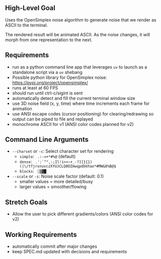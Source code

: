 ## High-Level Goal

Uses the OpenSimplex noise algorithm to generate noise that we render as ASCII to the terminal.

The rendered result will be animated ASCII. As the noise changes, it will morph from one representation to the next.

## Requirements

- run as a python command line app that leverages `uv` to launch as a standalone script via a `uv` shebang
- Possible python library for OpenSimplex noise: https://pypi.org/project/opensimplex/
- runs at least at 60 FPS
- should run until ctrl-c/sigint is sent
- automatically detect and fill the current terminal window size
- use 3D noise field (x, y, time) where time increments each frame for animation
- use ANSI escape codes (cursor positioning) for clearing/redrawing so output can be piped to file and replayed
- monochrome ASCII for v1 (ANSI color codes planned for v2)

## Command Line Arguments

- `--charset` or `-c`: Select character set for rendering
  - `simple`: ` .:-=+*#%@` (default)
  - `dense`: `` .':`^",:;Il!i><~+_-?][}{1)(|\/tfjrxnuvczXYUJCLQ0OZmwqpdbkhao*#MW&8%B@$``
  - `blocks`: ` ░▒▓█`
- `--scale` or `-s`: Noise scale factor (default: 0.1)
  - smaller values = more detailed/busy
  - larger values = smoother/flowing

## Stretch Goals
- Allow the user to pick different gradients/colors (ANSI color codes for v2)

## Working Requirements
- automatically commit after major changes
- keep SPEC.md updated with decisions and requirements